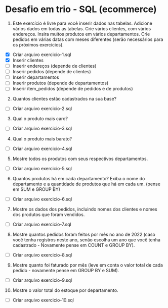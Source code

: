 # Desafio em trio - SQL (ecommerce)


1. Este exercício é livre para você inserir dados nas tabelas. Adicione vários dados em todas as tabelas. Crie vários clientes, com vários endereços. Insira muitos produtos em vários departamentos. Crie pedidos em várias datas com meses diferentes (serão necessários para os próximos exercícios).

- [x] Criar arquivo exercicio-1.sql
- [x] Inserir clientes
- [ ] Inserir endereços (depende de clientes)
- [ ] Inserir pedidos (depende de clientes)
- [ ] Inserir departamentos
- [ ] Inserir produtos (depende de departamentos)
- [ ] Inserir item_pedidos (depende de pedidos e de produtos)

2. Quantos clientes estão cadastrados na sua base?

- [ ] Criar arquivo exercicio-2.sql

3. Qual o produto mais caro?

- [ ] Criar arquivo exercicio-3.sql
  
4. Qual o produto mais barato?

- [ ] Criar arquivo exercicio-4.sql

5. Mostre todos os produtos com seus respectivos departamentos.

- [ ] Criar arquivo exercicio-5.sql
  
6. Quantos produtos há em cada departamento? Exiba o nome do departamento e a quantidade de produtos que há em cada um. (pense em SUM e GROUP BY)

- [ ] Criar arquivo exercicio-6.sql
 
7. Mostre os dados dos pedidos, incluindo nomes dos clientes e nomes dos produtos que foram vendidos.

- [ ] Criar arquivo exercicio-7.sql

8. Mostre quantos pedidos foram feitos por mês no ano de 2022 (caso você tenha registros neste ano, senão escolha um ano que você tenha cadastrado - Novamente pense em COUNT e GROUP BY).

- [ ] Criar arquivo exercicio-8.sql

9. Mostre quanto foi faturado por mês (leve em conta o valor total de cada pedido - novamente pense em GROUP BY e SUM).
    
- [ ] Criar arquivo exercicio-9.sql

10. Mostre o valor total do estoque por departamento.

- [ ] Criar arquivo exercicio-10.sql